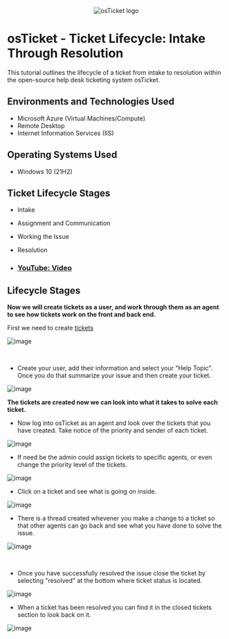 <p align="center">
<img src="https://i.imgur.com/Clzj7Xs.png" alt="osTicket logo"/>
</p>

<h1>osTicket - Ticket Lifecycle: Intake Through Resolution</h1>
This tutorial outlines the lifecycle of a ticket from intake to resolution within the open-source help desk ticketing system osTicket.<br />


<h2>Environments and Technologies Used</h2>


- Microsoft Azure (Virtual Machines/Compute)
- Remote Desktop
- Internet Information Services (IIS)

<h2>Operating Systems Used </h2>

- Windows 10</b> (21H2)

<h2>Ticket Lifecycle Stages</h2>

- Intake
- Assignment and Communication
- Working the Issue
- Resolution

- ### [YouTube: Video](https://www.youtube.com)

<h2>Lifecycle Stages</h2>

<p>

</p>
<p>

 <b> Now we will create tickets as a user, and work through them as an agent to see how tickets work on the front and back end.</b>

 <p>
   
   First we need to create [tickets](http://localhost/osTicket/)  </p>
 
 ![image](https://github.com/Janelle888/ticket-lifecycle/assets/142438143/f8b6a89e-f5eb-4547-8e75-903c5547d695)
  
</p>
<br />

- Create your user, add their information and select your "Help Topic". Once you do that summarize your issue and then create your ticket.
  
<p>

![image](https://github.com/Janelle888/ticket-lifecycle/assets/142438143/c266572d-7349-4756-8ecf-adb944a2e240)

</p>
<p>

 <b> The tickets are created now we can look into what it takes to solve each ticket. </b>
 
- Now log into osTicket as an agent and look over the tickets that you have created. Take notice of the priority and sender of each ticket.

![image](https://github.com/Janelle888/ticket-lifecycle/assets/142438143/de6ff719-af21-4db8-969d-ac413e4f3dcd)

 - If need be the admin could assign tickets to specific agents, or even change the priority level of the tickets.

![image](https://github.com/Janelle888/ticket-lifecycle/assets/142438143/2756960f-f639-4ea5-9485-8b258c6bed02)


 <p>
  
  - Click on a ticket and see what is going on inside.

![image](https://github.com/Janelle888/ticket-lifecycle/assets/142438143/0d843e95-5f83-4d7a-844b-bd970526b50d)

</p>
 
- There is a thread created whevener you make a change to a ticket so that other agents can go back and see what you have done to solve the issue.

![image](https://github.com/Janelle888/ticket-lifecycle/assets/142438143/5e08ea2d-e3c0-4d3e-ba14-4575bc949451)

 
</p>
<br />
 
- Once you have successfully resolved the issue close the ticket by selecting "resolved" at the bottom where ticket status is located. 

![image](https://github.com/Janelle888/ticket-lifecycle/assets/142438143/f95d99ee-e345-4487-b1b0-32561167f785)

<p>

 - When a ticket has been resolved you can find it in the closed tickets section to look back on it.

   <p>

![image](https://github.com/Janelle888/ticket-lifecycle/assets/142438143/a437b1e5-eba4-4e5d-b45d-29f7ff437c5c)

